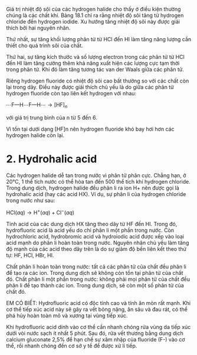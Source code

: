Giá trị nhiệt độ sôi của các hydrogen halide cho thấy ở điều kiện thường chúng là các chất khí. Bảng 18.1 chỉ ra rằng nhiệt độ sôi tăng từ hydrogen chloride đến hydrogen iodide. Xu hướng tăng nhiệt độ sôi này được giải thích bởi hai nguyên nhân.

Thứ nhất, sự tăng khối lượng phân tử từ HCl đến HI làm tăng năng lượng cần thiết cho quá trình sôi của chất.

Thứ hai, sự tăng kích thước và số lượng electron trong các phân tử từ HCl đến HI làm tăng cường thêm khả năng xuất hiện các lượng cực tạm thời trong phân tử. Khi đó làm tăng tương tác van der Waals giữa các phân tử.

Riêng hydrogen fluoride có nhiệt độ sôi cao bất thường so với các chất còn lại trong dãy. Điều này được giải thích chủ yếu là do giữa các phân tử hydrogen fluoride còn tạo liên kết hydrogen với nhau:

$\cdots \text{F—H} \cdots \text{F—H} \cdots \rightarrow [\text{HF}]_n$

với giá trị trung bình của n từ 5 đến 6.

Vì tồn tại dưới dạng [HF]n nên hydrogen fluoride khó bay hơi hơn các hydrogen halide còn lại.

# 2. Hydrohalic acid

Các hydrogen halide dễ tan trong nước vì phân tử phân cực. Chẳng hạn, ở 20°C, 1 thể tích nước có thể hòa tan đến 500 thể tích khí hydrogen chloride. Trong dung dịch, hydrogen halide đều phân li ra ion H+ nên được gọi là hydrohalic acid (hay các acid HX). Ví dụ, sự phân li của hydrogen chloride trong nước như sau:

$\text{HCl}(aq) \rightarrow \text{H}^+(aq) + \text{Cl}^-(aq)$

Tính acid của các dung dịch HX tăng theo dãy từ HF đến HI. Trong đó, hydrofluoric acid là acid yếu do chỉ phân li một phần trong nước. Còn hydrochloric acid, hydrobromic acid và hydroiodic acid được xếp vào loại acid mạnh do phân li hoàn toàn trong nước. Nguyên nhân chủ yếu làm tăng độ mạnh của các acid theo dãy trên là do sự giảm độ bền liên kết theo thứ tự: HF, HCl, HBr, HI.

Chất phân li hoàn toàn trong nước: tất cả các phân tử của chất đều phân li để tạo ra các ion. Trong dung dịch sẽ không còn tồn tại phân tử của chất đó. Chất phân li một phần trong nước: không phải mọi phân tử của chất đều phân li để tạo thành các ion. Trong dung dịch, sẽ còn một số phân tử của chất đó.

EM CÓ BIẾT:
Hydrofluoric acid có độc tính cao và tính ăn mòn rất mạnh. Khi cơ thể tiếp xúc acid này sẽ gây ra vết bỏng nặng, ăn sâu và đau rát, có thể phá hủy hoàn toàn mô và xương tại vùng tiếp xúc.

Khi hydrofluoric acid dính vào cơ thể cần nhanh chóng rửa vùng da tiếp xúc dưới vòi nước sạch ít nhất 5 phút. Sau đó, rửa vết thương bằng dung dịch calcium gluconate 2,5% để hạn chế sự xâm nhập của fluoride (F-) vào cơ thể, rồi nhanh chóng đến cơ sở y tế để được xử lí tiếp.